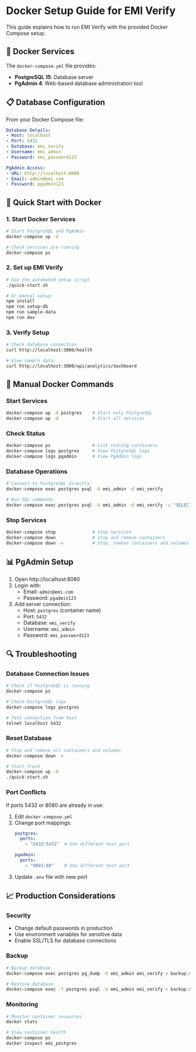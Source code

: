 # Docker Setup Guide for EMI Verify

This guide explains how to run EMI Verify with the provided Docker Compose setup.

## 🐳 Docker Services

The `docker-compose.yml` file provides:

- **PostgreSQL 15**: Database server
- **PgAdmin 4**: Web-based database administration tool

## 📋 Database Configuration

From your Docker Compose file:

```yaml
Database Details:
- Host: localhost
- Port: 5432
- Database: emi_verify
- Username: emi_admin
- Password: emi_password123
```

```yaml
PgAdmin Access:
- URL: http://localhost:8080
- Email: admin@emi.com
- Password: pgadmin123
```

## 🚀 Quick Start with Docker

### 1. Start Docker Services
```bash
# Start PostgreSQL and PgAdmin
docker-compose up -d

# Check services are running
docker-compose ps
```

### 2. Set up EMI Verify
```bash
# Use the automated setup script
./quick-start.sh

# Or manual setup:
npm install
npm run setup-db
npm run sample-data
npm run dev
```

### 3. Verify Setup
```bash
# Check database connection
curl http://localhost:3000/health

# View sample data
curl http://localhost:3000/api/analytics/dashboard
```

## 🔧 Manual Docker Commands

### Start Services
```bash
docker-compose up -d postgres    # Start only PostgreSQL
docker-compose up -d             # Start all services
```

### Check Status
```bash
docker-compose ps                # List running containers
docker-compose logs postgres     # View PostgreSQL logs
docker-compose logs pgadmin      # View PgAdmin logs
```

### Database Operations
```bash
# Connect to PostgreSQL directly
docker-compose exec postgres psql -U emi_admin -d emi_verify

# Run SQL commands
docker-compose exec postgres psql -U emi_admin -d emi_verify -c "SELECT COUNT(*) FROM insurance_cases;"
```

### Stop Services
```bash
docker-compose stop              # Stop services
docker-compose down              # Stop and remove containers
docker-compose down -v           # Stop, remove containers and volumes (⚠️ deletes data)
```

## 📊 PgAdmin Setup

1. Open http://localhost:8080
2. Login with:
   - Email: `admin@emi.com`
   - Password: `pgadmin123`
3. Add server connection:
   - Host: `postgres` (container name)
   - Port: `5432`
   - Database: `emi_verify`
   - Username: `emi_admin`
   - Password: `emi_password123`

## 🔍 Troubleshooting

### Database Connection Issues
```bash
# Check if PostgreSQL is running
docker-compose ps

# Check PostgreSQL logs
docker-compose logs postgres

# Test connection from host
telnet localhost 5432
```

### Reset Database
```bash
# Stop and remove all containers and volumes
docker-compose down -v

# Start fresh
docker-compose up -d
./quick-start.sh
```

### Port Conflicts
If ports 5432 or 8080 are already in use:

1. Edit `docker-compose.yml`
2. Change port mappings:
   ```yaml
   postgres:
     ports:
       - "5433:5432"  # Use different host port
   
   pgadmin:
     ports:
       - "8081:80"    # Use different host port
   ```
3. Update `.env` file with new port

## 📈 Production Considerations

### Security
- Change default passwords in production
- Use environment variables for sensitive data
- Enable SSL/TLS for database connections

### Backup
```bash
# Backup database
docker-compose exec postgres pg_dump -U emi_admin emi_verify > backup.sql

# Restore database
docker-compose exec -T postgres psql -U emi_admin emi_verify < backup.sql
```

### Monitoring
```bash
# Monitor container resources
docker stats

# View container health
docker-compose ps
docker inspect emi_postgres
```
